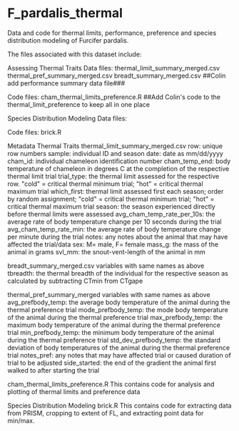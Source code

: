 # F_pardalis_thermal
Data and code for thermal limits, performance, preference and species distribution modeling of Furcifer pardalis. 

The files associated with this dataset include:

Assessing Thermal Traits
  Data files:
thermal_limit_summary_merged.csv
thermal_pref_summary_merged.csv
breadt_summary_merged.csv
##Colin add performance summary data file###

  Code files:
cham_thermal_limits_preference.R
##Add Colin's code to the thermal_limit_preference to keep all in one place

Species Distribution Modeling
  Data files:
  
  
  Code files:
  brick.R
  
  
Metadata
Thermal Traits
thermal_limit_summary_merged.csv
  row: unique row numbers
  sample: individual ID and season 
  date: date as mm/dd/yyyy
  cham_id: individual chameleon identification number
  cham_temp_end: body temperature of chameleon in degrees C at the completion of the respective thermal limit trial
  trial_type: the thermal limit assessed for the respective row. "cold" = critical thermal minimum trial; "hot" = critical thermal maximum trial
  which_first: thermal limit assessed first each season; order by random assignment; "cold" = critical thermal minimum trial; "hot" = critical thermal maximum trial
  season: the season experienced directly before thermal limits were assessed
  avg_cham_temp_rate_per_10s: the average rate of body temperature change per 10 seconds during the trial
  avg_cham_temp_rate_min: the average rate of body temperature change per minute during the trial
  notes: any notes about the animal that may have affected the trial/data
  sex: M= male, F= female
  mass_g: the mass of the animal in grams
  svl_mm: the snout-vent-length of the animal in mm
  
breadt_summary_merged.csv
  variables with same names as above
  tbreadth: the thermal breadth of the individual for the respective season as calculated by subtracting CTmin from CTgape
  
thermal_pref_summary_merged
  variables with same names as above
  avg_prefbody_temp: the average body temperature of the animal during the thermal preference trial
  mode_prefbody_temp: the mode body temperature of the animal during the thermal preference trial
  max_prefbody_temp: the maximum body temperature of the animal during the thermal preference trial
  min_prefbody_temp: the minimum body temperature of the animal during the thermal preference trial
  std_dev_prefbody_temp: the standard deviation of body temperatures of the animal during the thermal preference trial
  notes_pref: any notes that may have affected trial or caused duration of trial to be adjusted
  side_started: the end of the gradient the animal first walked to after starting the trial
  
  cham_thermal_limits_preference.R
    This contains code for analysis and plotting of thermal limits and preference data
    

Species Distribution Modeling
  brick.R
    This contains code for extracting data from PRISM, cropping to extent of FL, and extracting point data for min/max.
 
 
